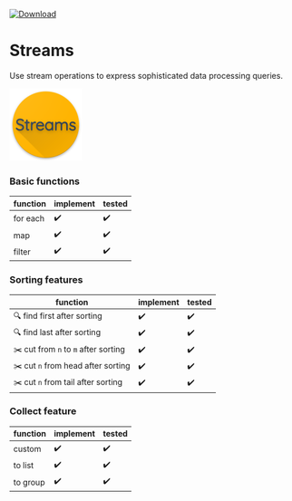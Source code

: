 [![Download](https://api.bintray.com/packages/stnlprjcts/tools/streams/images/download.svg)](https://bintray.com/stnlprjcts/tools/streams/_latestVersion)

# Streams
Use stream operations to express sophisticated data processing queries.

<img src="media/icon.png" width="128" height="128"/>

### Basic functions

|function|implement|tested|
|-|-|-|
|for each|:heavy_check_mark:|:heavy_check_mark:|
|map|:heavy_check_mark:|:heavy_check_mark:|
|filter|:heavy_check_mark:|:heavy_check_mark:|

### Sorting features

|function|implement|tested|
|-|-|-|
|:mag: find first after sorting|:heavy_check_mark:|:heavy_check_mark:|
|:mag: find last after sorting|:heavy_check_mark:|:heavy_check_mark:|
|:scissors: cut from `n` to `m` after sorting|:heavy_check_mark:|:heavy_check_mark:|
|:scissors: cut `n` from head after sorting|:heavy_check_mark:|:heavy_check_mark:|
|:scissors: cut `n` from tail after sorting|:heavy_check_mark:|:heavy_check_mark:|

### Collect feature

|function|implement|tested|
|-|-|-|
|custom|:heavy_check_mark:|:heavy_check_mark:|
|to list|:heavy_check_mark:|:heavy_check_mark:|
|to group|:heavy_check_mark:|:heavy_check_mark:|
